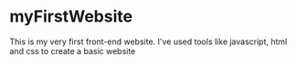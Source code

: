 # myFirstWebsite
This is my very first front-end website. I've used tools like javascript, html and css to create a basic website
